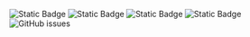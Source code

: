 ![Static Badge](https://img.shields.io/badge/blacklists-61-000000) ![Static Badge](https://img.shields.io/badge/blacklisted-2991517-cc0000) ![Static Badge](https://img.shields.io/badge/whitelisted-2254-00CC00) ![Static Badge](https://img.shields.io/badge/streaming_blacklist-28107-000000) ![GitHub issues](https://img.shields.io/github/issues/fabriziosalmi/blacklists)
